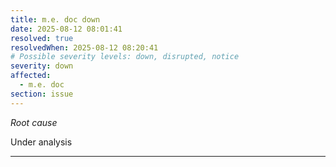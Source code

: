 ```yaml
---
title: m.e. doc down
date: 2025-08-12 08:01:41
resolved: true
resolvedWhen: 2025-08-12 08:20:41
# Possible severity levels: down, disrupted, notice
severity: down
affected:
  - m.e. doc
section: issue
---
```


*Root cause*

Under analysis

---


